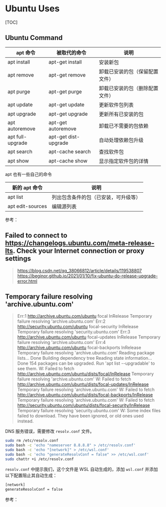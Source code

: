 # Ubuntu Uses

[TOC]



## Ubuntu Command

| apt 命令         | 被取代的命令         | 说明                           |
| ---------------- | -------------------- | ------------------------------ |
| apt install      | apt-get install      | 安装新包                       |
| apt remove       | apt-get remove       | 卸载已安装的包（保留配置文件） |
| apt purge        | apt-get purge        | 卸载已安装的包（删除配置文件） |
| apt update       | apt-get update       | 更新软件包列表                 |
| apt upgrade      | apt-get upgrade      | 更新所有已安装的包             |
| apt autoremove   | apt-get autoremove   | 卸载已不需要的包依赖           |
| apt full-upgrade | apt-get dist-upgrade | 自动处理依赖包升级             |
| apt search       | apt-cache search     | 查找软件包                     |
| apt show         | apt-cache show       | 显示指定软件包的详情           |

apt 也有一些自己的命令

| 新的 apt 命令    | 说明                                 |
| ---------------- | ------------------------------------ |
| apt list         | 列出包含条件的包（已安装，可升级等） |
| apt edit-sources | 编辑源列表                           |

参考：

[1]: https://juejin.cn/post/6844903939087810567	"apt 和 apt-get 的区别"




## Failed to connect to https://changelogs.ubuntu.com/meta-release-lts. Check your Internet connection or proxy settings

> https://blog.csdn.net/qq_38066812/article/details/119538807
> https://beginor.github.io/2021/01/10/fix-ubuntu-do-release-upgrade-error.html



##  Temporary failure resolving 'archive.ubuntu.com'

> Err:1 http://archive.ubuntu.com/ubuntu focal InRelease
>   Temporary failure resolving 'archive.ubuntu.com'
> Err:2 http://security.ubuntu.com/ubuntu focal-security InRelease
>   Temporary failure resolving 'security.ubuntu.com'
> Err:3 http://archive.ubuntu.com/ubuntu focal-updates InRelease
>   Temporary failure resolving 'archive.ubuntu.com'
> Err:4 http://archive.ubuntu.com/ubuntu focal-backports InRelease
>   Temporary failure resolving 'archive.ubuntu.com'
> Reading package lists... Done
> Building dependency tree
> Reading state information... Done
> 154 packages can be upgraded. Run 'apt list --upgradable' to see them.
> W: Failed to fetch http://archive.ubuntu.com/ubuntu/dists/focal/InRelease  Temporary failure resolving 'archive.ubuntu.com'
> W: Failed to fetch http://archive.ubuntu.com/ubuntu/dists/focal-updates/InRelease  Temporary failure resolving 'archive.ubuntu.com'
> W: Failed to fetch http://archive.ubuntu.com/ubuntu/dists/focal-backports/InRelease  Temporary failure resolving 'archive.ubuntu.com'
> W: Failed to fetch http://security.ubuntu.com/ubuntu/dists/focal-security/InRelease  Temporary failure resolving 'security.ubuntu.com'
> W: Some index files failed to download. They have been ignored, or old ones used instead.

DNS 服务错误，需要修改 `resolv.conf` 文件。

```bash
sudo rm /etc/resolv.conf
sudo bash -c 'echo "nameserver 8.8.8.8" > /etc/resolv.conf'
sudo bash -c 'echo "[network]" > /etc/wsl.conf'
sudo bash -c 'echo "generateResolvConf = false" >> /etc/wsl.conf'
sudo chattr +i /etc/resolv.conf
```

`resolv.conf` 中提示我们，这个文件是 WSL 自动生成的，添加 `wsl.conf` 并添加以下配置阻止其自动生成：

```bash
[network]
generateResolvConf = false
```

参考：

[1]: https://blog.csdn.net/weixin_38204723/article/details/78316940	"ubuntu apt-get 错误 Temporary failure resolving ‘us.archive.ubuntu.com’ 解决"
[2]: https://umm.js.org/p/6a514871/	"WSL 2 apt-get upgrade failed"
[3]: https://blog.csdn.net/weixin_45951701/article/details/118278728	"WSL问题: Temporary failure resolving ‘archive.ubuntu.com‘"
[4]: https://github.com/microsoft/WSL/issues/5420	"WSL 2 keeps overwriting resolv.conf #5420"

